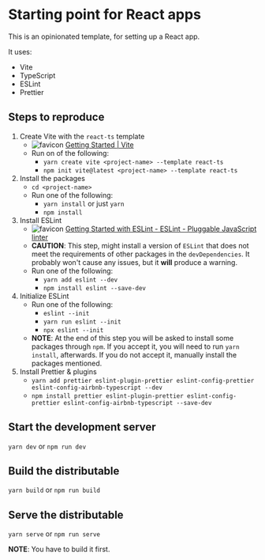 # Starting point for React apps

This is an opinionated template, for setting up a React app.

It uses:

- Vite
- TypeScript
- ESLint
- Prettier

## Steps to reproduce

1. Create Vite with the `react-ts` template
    - ![favicon](https://www.google.com/s2/favicons?domain=vitejs.dev) [Getting Started | Vite](https://vitejs.dev/guide/)
    - Run on of the following:
      - `yarn create vite <project-name> --template react-ts`
      - `npm init vite@latest <project-name> --template react-ts`
1. Install the packages
    - `cd <project-name>`
    - Run one of the following:
      - `yarn install` or just `yarn`
      - `npm install`
1. Install ESLint
    - ![favicon](https://www.google.com/s2/favicons?domain=eslint.org) [Getting Started with ESLint - ESLint - Pluggable JavaScript linter](https://eslint.org/docs/user-guide/getting-started)
    - **CAUTION**: This step, might install a version of `ESLint` that does not meet the requirements of other packages in the `devDependencies`. It probably won't cause any issues, but it **will** produce a warning.
    - Run one of the following:
      - `yarn add eslint --dev`
      - `npm install eslint --save-dev`
1. Initialize ESLint
    - Run one of the following:
      - `eslint --init`
      - `yarn run eslint --init`
      - `npx eslint --init`
    - **NOTE**: At the end of this step you will be asked to install some packages through `npm`. If you accept it, you will need to run `yarn install`, afterwards. If you do not accept it, manually install the packages mentioned.
1. Install Prettier & plugins
    - `yarn add prettier eslint-plugin-prettier eslint-config-prettier eslint-config-airbnb-typescript --dev`
    - `npm install prettier eslint-plugin-prettier eslint-config-prettier eslint-config-airbnb-typescript --save-dev`

## Start the development server

`yarn dev` or `npm run dev`

## Build the distributable

`yarn build` or `npm run build`

## Serve the distributable

`yarn serve` or `npm run serve`

**NOTE**: You have to build it first.

